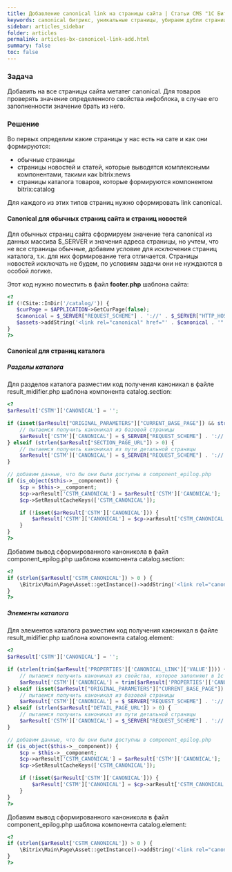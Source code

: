 ```yaml
---
title: Добавление canonical link на страницы сайта | Статьи CMS "1С Битрикс"
keywords: canonical битрикс, уникальные страницы, убираем дубли страниц
sidebar: articles_sidebar
folder: articles
permalink: articles-bx-canonicel-link-add.html
summary: false
toc: false
---
```


### Задача

Добавить на все страницы сайта метатег canonical. Для товаров проверять значение определенного свойства инфоблока, в случае его заполненности значение брать из него.

### Решение

Во первых определим какие страницы у нас есть на сате и как они формируются:

* обычные страницы
* страницы новостей и статей, которые выводятся комплексными компонентами, такими как bitrix:news
* страницы каталога товаров, которые формируются компонентом bitrix:catalog

Для каждого из этих типов страниц нужно сформировать link canonical.

#### Canonical для обычных страниц сайта и страниц новостей

Для обычных страниц сайта сформируем значение тега canonical из данных массива $_SERVER и значения адреса страницы, но учтем, что не все страницы обычные, добавим условие для исключения страниц каталога, т.к. для них формирование тега отличается. Страницы новостей исключать не будем, по условиям задачи они не нуждаются в особой логике.

Этот код нужно поместить в файл **footer.php** шаблона сайта:

 ```php
<?
if (!CSite::InDir('/catalog/')) {
    $curPage = $APPLICATION->GetCurPage(false);
    $canonical = $_SERVER["REQUEST_SCHEME"] . '://' . $_SERVER["HTTP_HOST"] . $curPage;
    $assets->addString('<link rel="canonical" href="' . $canonical . '" />');
}
?>
 ```

#### Canonical для страниц каталога

##### Разделы каталога

Для разделов каталога разместим код получения каноникал в файле result_midifier.php шаблона компонента catalog.section:

```php
<?
$arResult['CSTM']['CANONICAL'] = '';

if (isset($arResult["ORIGINAL_PARAMETERS"]["CURRENT_BASE_PAGE"]) && strlen($arResult["ORIGINAL_PARAMETERS"]["CURRENT_BASE_PAGE"]) > 0) {
    // пытаемся получить каноникал из базовой страницы
    $arResult['CSTM']['CANONICAL'] = $_SERVER["REQUEST_SCHEME"] . '://' . $_SERVER["HTTP_HOST"] . $arResult["ORIGINAL_PARAMETERS"]["CURRENT_BASE_PAGE"];
} elseif (strlen($arResult["SECTION_PAGE_URL"]) > 0) {
    // пытаемся получить каноникал из пути детальной страницы
    $arResult['CSTM']['CANONICAL'] = $_SERVER["REQUEST_SCHEME"] . '://' . $_SERVER["HTTP_HOST"] . $arResult["SECTION_PAGE_URL"];
}

// добавим данные, что бы они были доступны в component_epilog.php
if (is_object($this->__component)) {
    $cp = $this->__component;
    $cp->arResult['CSTM_CANONICAL'] = $arResult['CSTM']['CANONICAL'];
    $cp->SetResultCacheKeys(['CSTM_CANONICAL']);

    if (!isset($arResult['CSTM']['CANONICAL'])) {
        $arResult['CSTM']['CANONICAL'] = $cp->arResult['CSTM_CANONICAL'];
    }
}
?>
```

Добавим вывод сформированного каноникола в файл component_epilog.php шаблона компонента catalog.section:

```php
<?
if (strlen($arResult['CSTM_CANONICAL']) > 0 ) {
    \Bitrix\Main\Page\Asset::getInstance()->addString('<link rel="canonical" href="' . $arResult['CSTM_CANONICAL'] . '" />');
}
?>
```

##### Элементы каталога

Для элементов каталога разместим код получения каноникал в файле result_midifier.php шаблона компонента catalog.element:

```php
<?
$arResult['CSTM']['CANONICAL'] = '';

if (strlen(trim($arResult['PROPERTIES']['CANONICAL_LINK']['VALUE']))) {
    // пытаемся получить каноникал из свойства, которое заполняют в 1с
    $arResult['CSTM']['CANONICAL'] = trim($arResult['PROPERTIES']['CANONICAL_LINK']['VALUE']);
} elseif (isset($arResult["ORIGINAL_PARAMETERS"]["CURRENT_BASE_PAGE"]) && strlen($arResult["ORIGINAL_PARAMETERS"]["CURRENT_BASE_PAGE"]) > 0) {
    // пытаемся получить каноникал из базовой страницы
    $arResult['CSTM']['CANONICAL'] = $_SERVER["REQUEST_SCHEME"] . '://' . $_SERVER["HTTP_HOST"] . $arResult["ORIGINAL_PARAMETERS"]["CURRENT_BASE_PAGE"];
} elseif (strlen($arResult["DETAIL_PAGE_URL"]) > 0) {
    // пытаемся получить каноникал из пути детальной страницы
    $arResult['CSTM']['CANONICAL'] = $_SERVER["REQUEST_SCHEME"] . '://' . $_SERVER["HTTP_HOST"] . $arResult["DETAIL_PAGE_URL"];
}

// добавим данные, что бы они были доступны в component_epilog.php
if (is_object($this->__component)) {
    $cp = $this->__component;
    $cp->arResult['CSTM_CANONICAL'] = $arResult['CSTM']['CANONICAL'];
    $cp->SetResultCacheKeys(['CSTM_CANONICAL']);

    if (!isset($arResult['CSTM']['CANONICAL'])) {
        $arResult['CSTM']['CANONICAL'] = $cp->arResult['CSTM_CANONICAL'];
    }
}
?>
```

Добавим вывод сформированного каноникола в файл component_epilog.php шаблона компонента catalog.element:

```php
<?
if (strlen($arResult['CSTM_CANONICAL']) > 0 ) {
    \Bitrix\Main\Page\Asset::getInstance()->addString('<link rel="canonical" href="' . $arResult['CSTM_CANONICAL'] . '" />');
}
?>
```
